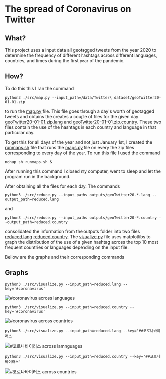 # The spread of Coronavirus on Twitter

## What?

This project uses a input data all geotagged tweets from the year 2020 to determine the frequency of different hashtags across different languages, countries, and times during the first year of the pandemic. 


## How?
To do this this I ran the command

```
python3 ./src/map.py --input_path=/data/Twitter\ dataset/geoTwitter20-01-01.zip
```

to run the [map.py](/src/map.py) file. This file goes through a day's worth of geotagged tweets and obtains the creates a couple of files for the given day [geoTwitter20-01-01.zip.lang](outputs/geoTwitter20-001-01.zip.lang) and [geoTwitter20-01-01.zip.country](outputs/geoTwitter20-001-01.zip.country). These two files contain the use of the hashtags in each country and language in that particular day.


To get this for all days of the year and not just January 1st, I created the [runmaps.sh](runmamps.sh) file that runs the [maps.py](src/map.py) file on every the zip files corresponding to every day of the year. To run this file I used the command

```
nohup sh runmaps.sh &
```

After running this command I closed my computer, went to sleep and let the program run in the background.


After obtaining all the files for each day.  The commands

```
python3 ./src/reduce.py --input_paths outputs/geoTwitter20-*.lang --output_path=reduced.lang
```
and 

```
python3 ./src/reduce.py --input_paths outputs/geoTwitter20-*.country --output_path=reduced.country
```
consolidated the information from the outputs folder into two files  [reduced.lang](reduced.lang)  [reduced.country](reduced.country). The  [visualize.py](src/visualize.py) file uses matplotlibs to graph the distribution of the use of a given hashtag across the top 10 most frequent countries or languages depending on the input file. 


Bellow are the graphs and their corresponding commands

## Graphs

```
python3 ./src/visualize.py --input_path=reduced.lang --key='#coronavirus'
```

![#coronavirus across languages](/#coronavirus_lang.png)

```
python3 ./src/visualize.py --input_path=reduced.country --key='#coronavirus'
```
![#coronavirus across countries](/#coronavirus_country.png)

```
python3 ./src/visualize.py --input_path=reduced.lang --key='##코로나바이러스'
```

![#코로나바이러스 across lamnguages](/#코로나바이러스_lang.png)

```
python3 ./src/visualize.py --input_path=reduced.country --key='##코로나바이러스'
```

![#코로나바이러스 across countries](/#코로나바이러스_country.png)


